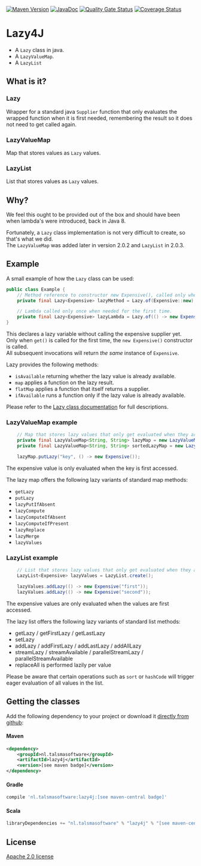 [![Maven Version][maven-img]][maven]
[![JavaDoc][javadoc-img]][javadoc]
[![Quality Gate Status](https://sonarcloud.io/api/project_badges/measure?project=talsma-ict_lazy4j&metric=alert_status)](https://sonarcloud.io/summary/new_code?id=talsma-ict_lazy4j)
[![Coverage Status][coveralls-img]][coveralls]

# Lazy4J

- A `Lazy` class in java.
- A `LazyValueMap`.
- A `LazyList`

## What is it?

### Lazy

Wrapper for a standard java `Supplier` function that only evaluates the wrapped function when it is first needed,
remembering the result so it does not need to get called again.

### LazyValueMap

Map that stores values as `Lazy` values.

### LazyList

List that stores values as `Lazy` values.

## Why?

We feel this ought to be provided out of the box and should have been when lambda's were introduced, back in Java 8.

Fortunately, a `Lazy` class implementation is not very difficult to create, so that's what we did.  
The `LazyValueMap` was added later in version 2.0.2 and `LazyList` in 2.0.3.

## Example

A small example of how the `Lazy` class can be used:

```java
public class Example {
    // Method reference to constructor new Expensive(), called only when needed and keep the result.
    private final Lazy<Expensive> lazyMethod = Lazy.of(Expensive::new);

    // Lambda called only once when needed for the first time.
    private final Lazy<Expensive> lazyLambda = Lazy.of(() -> new Expensive());
}
```

This declares a lazy variable without calling the expensive supplier yet.  
Only when `get()` is called for the first time, the `new Expensive()` constructor is called.  
All subsequent invocations will return _the same_ instance of `Expensive`.

Lazy provides the following methods:
- `isAvailable` returning whether the lazy value is already available. 
- `map` applies a function on the lazy result.
- `flatMap` applies a function that itself returns a supplier.
- `ifAvailable` runs a function only if the lazy value is already available.

Please refer to the [Lazy class documentation][lazy-javadoc-page] for full descriptions.

### LazyValueMap example

```java
    // Map that stores lazy values that only get evaluated when they are needed for the first time.
    private final LazyValueMap<String, String> lazyMap = new LazyValueMap(HashMap::new);
    private final LazyValueMap<String, String> sortedLazyMap = new LazyValueMap(TreeMap::new);

    lazyMap.putLazy("key", () -> new Expensive());
```

The expensive value is only evaluated when the key is first accessed.

The lazy map offers the following lazy variants of standard map methods:
- `getLazy`
- `putLazy`
- `lazyPutIfAbsent`
- `lazyCompute`
- `lazyComputeIfAbsent`
- `lazyComputeIfPresent`
- `lazyReplace`
- `lazyMerge`
- `lazyValues`

### LazyList example

```java
    // List that stores lazy values that only get evaluated when they are needed for the first time.
    LazyList<Expensive> lazyValues = LazyList.create();

    lazyValues.addLazy(() -> new Expensive("first"));
    lazyValues.addLazy(() -> new Expensive("second"));
```

The expensive values are only evaluated when the values are first accessed.

The lazy list offers the following lazy variants of standard list methods:
- getLazy / getFirstLazy / getLastLazy
- setLazy
- addLazy / addFirstLazy / addLastLazy / addAllLazy
- streamLazy / streamAvailable / parallelStreamLazy / parallelStreamAvailable
- replaceAll is performed lazily per value

Please be aware that certain operations such as `sort` or `hashCode` will trigger eager evaluation of all values in the list.

## Getting the classes

Add the following dependency to your project
or download it [directly from github](https://github.com/talsma-ict/lazy4j/releases):

#### Maven

```xml
<dependency>
    <groupId>nl.talsmasoftware</groupId>
    <artifactId>lazy4j</artifactId>
    <version>[see maven badge]</version>
</dependency>
```

#### Gradle

```groovy
compile 'nl.talsmasoftware:lazy4j:[see maven-central badge]'
```

#### Scala

```scala
libraryDependencies += "nl.talsmasoftware" % "lazy4j" % "[see maven-central badge]"
```

## License

[Apache 2.0 license](LICENSE)


  [maven-img]: <https://img.shields.io/maven-central/v/nl.talsmasoftware/lazy4j>
  [maven]: <http://mvnrepository.com/artifact/nl.talsmasoftware/lazy4j>
  [coveralls-img]: <https://coveralls.io/repos/github/talsma-ict/lazy4j/badge.svg>
  [coveralls]: <https://coveralls.io/github/talsma-ict/lazy4j>
  [javadoc-img]: <https://www.javadoc.io/badge/nl.talsmasoftware/lazy4j.svg>
  [javadoc]: <https://www.javadoc.io/doc/nl.talsmasoftware/lazy4j>
  [lazy-javadoc-page]: <https://www.javadoc.io/static/nl.talsmasoftware/lazy4j/2.0.0/nl.talsmasoftware.lazy4j/nl/talsmasoftware/lazy4j/package-summary.html>
  
